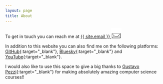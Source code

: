 ```yaml
---
layout: page
title: About
---
```


To get in touch you can reach me at <a href="mailto:{{ site.email }}">{{ site.email }}  <img src="/img/mail1.gif" width="32" height="32"></a>

In addition to this website you can also find me on the following platforms:
[GitHub](https://github.com/lzzrhx){:target="_blank"}, [Bluesky](https://lzzrhx.bsky.social){:target="_blank"} and [YouTube](https://youtube.com/@lzzrhx){:target="_blank"}.

I would also like to use this space to give a big thanks to [Gustavo Pezzi](https://pikuma.com/){:target="_blank"} for making absolutely amazing computer science courses!!

